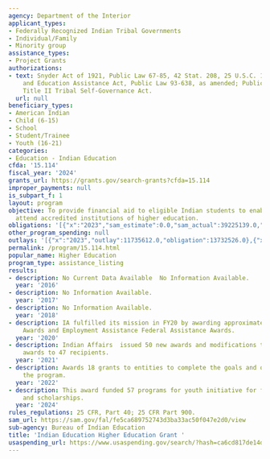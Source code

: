 ```yaml
---
agency: Department of the Interior
applicant_types:
- Federally Recognized Indian Tribal Governments
- Individual/Family
- Minority group
assistance_types:
- Project Grants
authorizations:
- text: Snyder Act of 1921, Public Law 67-85, 42 Stat. 208, 25 U.S.C. 13; Indian Self-Determination
    and Education Assistance Act, Public Law 93-638, as amended; Public Law 103-413,
    Title II Tribal Self-Governance Act.
  url: null
beneficiary_types:
- American Indian
- Child (6-15)
- School
- Student/Trainee
- Youth (16-21)
categories:
- Education - Indian Education
cfda: '15.114'
fiscal_year: '2024'
grants_url: https://grants.gov/search-grants?cfda=15.114
improper_payments: null
is_subpart_f: 1
layout: program
objective: To provide financial aid to eligible Indian students to enable them to
  attend accredited institutions of higher education.
obligations: '[{"x":"2023","sam_estimate":0.0,"sam_actual":39225139.0,"usa_spending_actual":39225138.61},{"x":"2024","sam_estimate":0.0,"sam_actual":20354445.0,"usa_spending_actual":38696181.61},{"x":"2025","sam_estimate":0.0,"sam_actual":4992000.0,"usa_spending_actual":1109382.0}]'
other_program_spending: null
outlays: '[{"x":"2023","outlay":11735612.0,"obligation":13732526.0},{"x":"2024","outlay":5500738.0,"obligation":5701235.0},{"x":"2025","outlay":0.0,"obligation":605540.0}]'
permalink: /program/15.114.html
popular_name: Higher Education
program_type: assistance_listing
results:
- description: No Current Data Available  No Information Available.
  year: '2016'
- description: No Information Available.
  year: '2017'
- description: No Information Available.
  year: '2018'
- description: IA fulfilled its mission in FY20 by awarding approximately 55 Self-Determination
    Awards and Employment Assistance Federal Assistance Awards.
  year: '2020'
- description: Indian Affairs  issued 50 new awards and modifications to existing
    awards to 47 recipients.
  year: '2021'
- description: Awards 18 grants to entities to complete the goals and objectives of
    the program.
  year: '2022'
- description: This award funded 57 programs for youth initiative for full time students,
    and scholarships.
  year: '2024'
rules_regulations: 25 CFR, Part 40; 25 CFR Part 900.
sam_url: https://sam.gov/fal/fe5ca689752743d3ba33ac50f047e2d0/view
sub-agency: Bureau of Indian Education
title: 'Indian Education Higher Education Grant '
usaspending_url: https://www.usaspending.gov/search/?hash=ca6cd817de14d8340f8b11df81aa94e9
---
```

